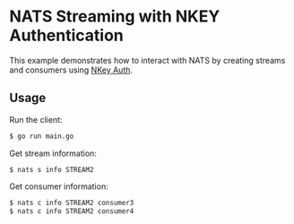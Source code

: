 # NATS Streaming with NKEY Authentication

This example demonstrates how to interact with NATS by creating streams and
consumers using [NKey Auth][].

## Usage

Run the client:

```bash
$ go run main.go
```

Get stream information:

```bats
$ nats s info STREAM2
```

Get consumer information:

```bash
$ nats c info STREAM2 consumer3
$ nats c info STREAM2 consumer4
```

[NKey Auth]: https://docs.nats.io/running-a-nats-service/configuration/securing_nats/auth_intro/nkey_auth
